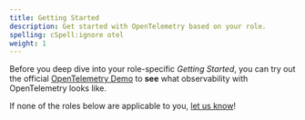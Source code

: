 ```yaml
---
title: Getting Started
description: Get started with OpenTelemetry based on your role.
spelling: cSpell:ignore otel
weight: 1
---
```


Before you deep dive into your role-specific _Getting Started_, you can try out
the official [OpenTelemetry Demo][] to **see** what observability with
OpenTelemetry looks like.

If none of the roles below are applicable to you, [let us know][]!

[opentelemetry demo]: /community/demo
[let us know]:
  https://github.com/open-telemetry/opentelemetry.io/issues/new?title=Add%20a%20new%20persona:%20My%20Persona&body=Provide%20a%20description%20of%20your%20role%20and%20responsibilities%20and%20what%20your%20observability%20goals%20are
